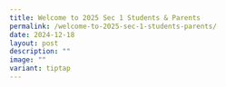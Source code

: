 ```yaml
---
title: Welcome to 2025 Sec 1 Students & Parents
permalink: /welcome-to-2025-sec-1-students-parents/
date: 2024-12-18
layout: post
description: ""
image: ""
variant: tiptap
---
```

